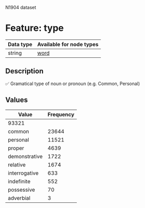<p>N1904 dataset</p>

<h1>Feature: type</h1>

<table>
<thead>
<tr>
  <th>Data type</th>
  <th>Available for node types</th>
</tr>
</thead>
<tbody>
<tr>
  <td>string</td>
  <td><A HREF="featurebynodetype.md#word">word</A></td>
</tr>
</tbody>
</table>

<h2>Description</h2>

<p>✅ Gramatical type  of noun or pronoun (e.g. Common, Personal)</p>

<h2>Values</h2>

<table>
<thead>
<tr>
  <th>Value</th>
  <th>Frequency</th>
</tr>
</thead>
<tbody>
<tr>
  <td>93321</td>
</tr>
<tr>
  <td>common</td>
  <td>23644</td>
</tr>
<tr>
  <td>personal</td>
  <td>11521</td>
</tr>
<tr>
  <td>proper</td>
  <td>4639</td>
</tr>
<tr>
  <td>demonstrative</td>
  <td>1722</td>
</tr>
<tr>
  <td>relative</td>
  <td>1674</td>
</tr>
<tr>
  <td>interrogative</td>
  <td>633</td>
</tr>
<tr>
  <td>indefinite</td>
  <td>552</td>
</tr>
<tr>
  <td>possessive</td>
  <td>70</td>
</tr>
<tr>
  <td>adverbial</td>
  <td>3</td>
</tr>
</tbody>
</table>

